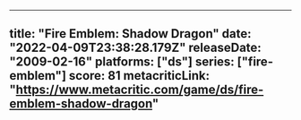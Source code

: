 
---
title: "Fire Emblem: Shadow Dragon"
date: "2022-04-09T23:38:28.179Z"
releaseDate: "2009-02-16"
platforms: ["ds"]
series: ["fire-emblem"]
score: 81
metacriticLink: "https://www.metacritic.com/game/ds/fire-emblem-shadow-dragon"
---

